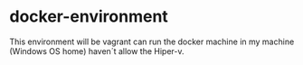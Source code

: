 # docker-environment
This environment will be vagrant can run the docker machine in my machine (Windows OS home) haven´t allow the Hiper-v.
